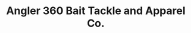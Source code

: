 ---
title: "Angler 360 Bait Tackle and Apparel Co."
url: /dunedin/angler-360-bait-tackle-and-apparel-co/
shop: fishing
---